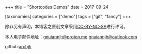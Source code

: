 +++
title = "Shortcodes Demos"
date = 2017-09-24

[taxonomies]
categories = ["demo"]
tags = ["gif", "fancy"]
+++

除非另有声明，本博客之原创文章采用[CC-BY-NC-SA](https://creativecommons.org/licenses/by-nc-sa/3.0/)进行许可。

本人电子邮件地址：<gnuiannjh@proton.me> <gnuiannjh@outlook.com>

github:[archjh](https://github.com/archjh/)

<!-- more -->
